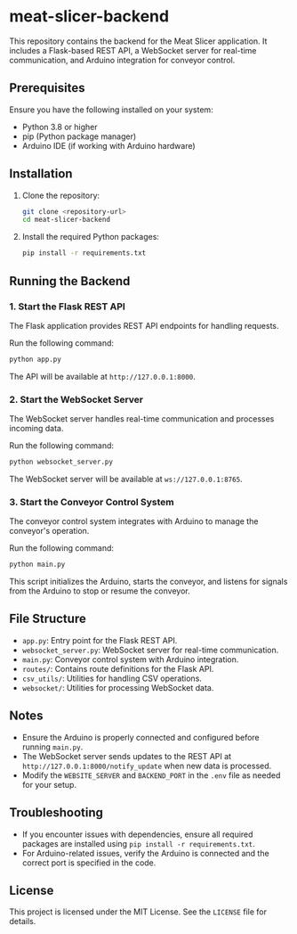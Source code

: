 # meat-slicer-backend

This repository contains the backend for the Meat Slicer application. It includes a Flask-based REST API, a WebSocket server for real-time communication, and Arduino integration for conveyor control.

## Prerequisites

Ensure you have the following installed on your system:
- Python 3.8 or higher
- pip (Python package manager)
- Arduino IDE (if working with Arduino hardware)

## Installation

1. Clone the repository:
   ```bash
   git clone <repository-url>
   cd meat-slicer-backend
   ```

2. Install the required Python packages:
   ```bash
   pip install -r requirements.txt
   ```

## Running the Backend

### 1. Start the Flask REST API

The Flask application provides REST API endpoints for handling requests.

Run the following command:
```bash
python app.py
```

The API will be available at `http://127.0.0.1:8000`.

### 2. Start the WebSocket Server

The WebSocket server handles real-time communication and processes incoming data.

Run the following command:
```bash
python websocket_server.py
```

The WebSocket server will be available at `ws://127.0.0.1:8765`.

### 3. Start the Conveyor Control System

The conveyor control system integrates with Arduino to manage the conveyor's operation.

Run the following command:
```bash
python main.py
```

This script initializes the Arduino, starts the conveyor, and listens for signals from the Arduino to stop or resume the conveyor.

## File Structure

- `app.py`: Entry point for the Flask REST API.
- `websocket_server.py`: WebSocket server for real-time communication.
- `main.py`: Conveyor control system with Arduino integration.
- `routes/`: Contains route definitions for the Flask API.
- `csv_utils/`: Utilities for handling CSV operations.
- `websocket/`: Utilities for processing WebSocket data.

## Notes

- Ensure the Arduino is properly connected and configured before running `main.py`.
- The WebSocket server sends updates to the REST API at `http://127.0.0.1:8000/notify_update` when new data is processed.
- Modify the `WEBSITE_SERVER` and `BACKEND_PORT` in the `.env` file as needed for your setup.

## Troubleshooting

- If you encounter issues with dependencies, ensure all required packages are installed using `pip install -r requirements.txt`.
- For Arduino-related issues, verify the Arduino is connected and the correct port is specified in the code.

## License

This project is licensed under the MIT License. See the `LICENSE` file for details.